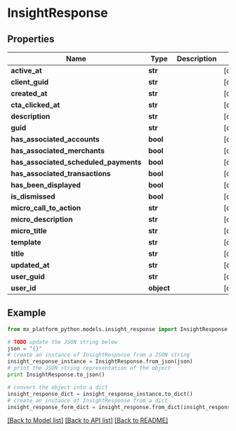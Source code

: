 # InsightResponse


## Properties
Name | Type | Description | Notes
------------ | ------------- | ------------- | -------------
**active_at** | **str** |  | [optional] 
**client_guid** | **str** |  | [optional] 
**created_at** | **str** |  | [optional] 
**cta_clicked_at** | **str** |  | [optional] 
**description** | **str** |  | [optional] 
**guid** | **str** |  | [optional] 
**has_associated_accounts** | **bool** |  | [optional] 
**has_associated_merchants** | **bool** |  | [optional] 
**has_associated_scheduled_payments** | **bool** |  | [optional] 
**has_associated_transactions** | **bool** |  | [optional] 
**has_been_displayed** | **bool** |  | [optional] 
**is_dismissed** | **bool** |  | [optional] 
**micro_call_to_action** | **str** |  | [optional] 
**micro_description** | **str** |  | [optional] 
**micro_title** | **str** |  | [optional] 
**template** | **str** |  | [optional] 
**title** | **str** |  | [optional] 
**updated_at** | **str** |  | [optional] 
**user_guid** | **str** |  | [optional] 
**user_id** | **object** |  | [optional] 

## Example

```python
from mx_platform_python.models.insight_response import InsightResponse

# TODO update the JSON string below
json = "{}"
# create an instance of InsightResponse from a JSON string
insight_response_instance = InsightResponse.from_json(json)
# print the JSON string representation of the object
print InsightResponse.to_json()

# convert the object into a dict
insight_response_dict = insight_response_instance.to_dict()
# create an instance of InsightResponse from a dict
insight_response_form_dict = insight_response.from_dict(insight_response_dict)
```
[[Back to Model list]](../README.md#documentation-for-models) [[Back to API list]](../README.md#documentation-for-api-endpoints) [[Back to README]](../README.md)


